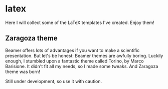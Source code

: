 # latex

Here I will collect some of the LaTeX templates I've created. Enjoy them!

## Zaragoza theme
Beamer offers lots of advantages if you want to make a scientific presentation. 
But let's be honest: Beamer themes are awfully boring. Luckily enough, I stumbled upon a fantastic theme called Torino, by Marco Barisione. 
It didn't fit all my needs, so I made some tweaks. And Zaragoza theme was born!

Still under development, so use it with caution.
